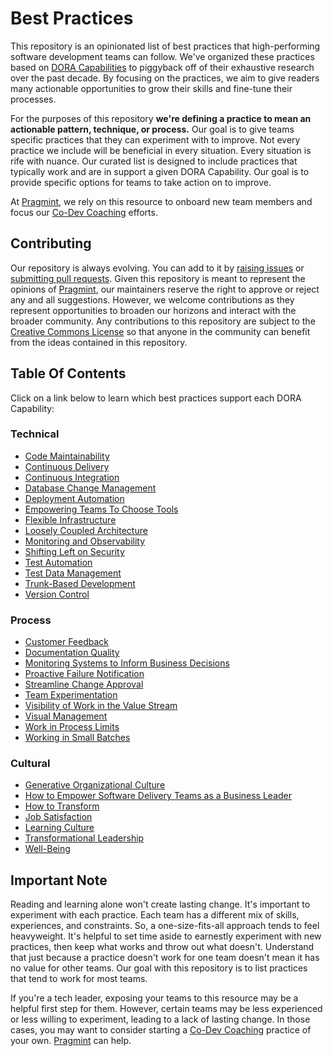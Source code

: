 # Best Practices

This repository is an opinionated list of best practices that high-performing software development teams can follow. We've organized these practices based on [DORA Capabilities](https://dora.dev/devops-capabilities/) to piggyback off of their exhaustive research over the past decade. By focusing on the practices, we aim to give readers many actionable opportunities to grow their skills and fine-tune their processes.

For the purposes of this repository **we're defining a practice to mean an actionable pattern, technique, or process.** Our goal is to give teams specific practices that they can experiment with to improve. Not every practice we include will be beneficial in every situation. Every situation is rife with nuance. Our curated list is designed to include practices that typically work and are in support a given DORA Capability. Our goal is to provide specific options for teams to take action on to improve.

At [Pragmint](https://pragmint.com/), we rely on this resource to onboard new team members and focus our [Co-Dev Coaching](https://www.pragmint.com/insight/what-is-co-dev-coaching) efforts.

## Contributing

Our repository is always evolving. You can add to it by [raising issues](https://github.com/pragmint/best-practices/issues) or [submitting pull requests](https://github.com/pragmint/best-practices/pulls). Given this repository is meant to represent the opinions of [Pragmint](https://pragmint.com/), our maintainers reserve the right to approve or reject any and all suggestions. However, we welcome contributions as they represent opportunities to broaden our horizons and interact with the broader community. Any contributions to this repository are subject to the [Creative Commons License](/LICENSE.txt) so that anyone in the community can benefit from the ideas contained in this repository.

## Table Of Contents

Click on a link below to learn which best practices support each DORA Capability:

### Technical

- [Code Maintainability](/tech/code-maintainability.md)
- [Continuous Delivery](/tech/continuous-delivery.md)
- [Continuous Integration](/tech/continuous-integration.md)
- [Database Change Management](/tech/database-change-management.md)
- [Deployment Automation](/tech/deployment-automation.md)
- [Empowering Teams To Choose Tools](/tech/empowering-teams-to-choose-tools.md)
- [Flexible Infrastructure](/tech/flexible-infrastructure.md)
- [Loosely Coupled Architecture](/tech/loosely-coupled-architecture.md)
- [Monitoring and Observability](/tech/monitoring-and-observability.md)
- [Shifting Left on Security](/tech/shifting-left-on-security.md)
- [Test Automation](/tech/test-automation.md)
- [Test Data Management](/tech/test-data-management.md)
- [Trunk-Based Development](/tech/trunk-based-development.md)
- [Version Control](/tech/version-control.md)

### Process

- [Customer Feedback](/process/customer-feedback.md)
- [Documentation Quality](/process/documentation-quality.md)
- [Monitoring Systems to Inform Business Decisions](/process/monitoring-systems-to-inform-business-decisions.md)
- [Proactive Failure Notification](/process/proactive-failure-notification.md)
- [Streamline Change Approval](/process/streamline-change-approval.md)
- [Team Experimentation](/process/team-experimentation.md)
- [Visibility of Work in the Value Stream](/process/visibility-of-work-in-the-value-stream.md)
- [Visual Management](/process/visual-management.md)
- [Work in Process Limits](/process/work-in-process-limits.md)
- [Working in Small Batches](/process/working-in-small-batches.md)

### Cultural

- [Generative Organizational Culture](/culture/generative-organizational-culture.md)
- [How to Empower Software Delivery Teams as a Business Leader](/culture/how-to-empower-software-delivery-teams-as-a-business-leader.md)
- [How to Transform](/culture/how-to-transform.md)
- [Job Satisfaction](/culture/job-satisfaction.md)
- [Learning Culture](/culture/learning-culture.md)
- [Transformational Leadership](/culture/transformational-leadership.md)
- [Well-Being](/culture/well-being.md)

## Important Note

Reading and learning alone won't create lasting change. It's important to experiment with each practice. Each team has a different mix of skills, experiences, and constraints. So, a one-size-fits-all approach tends to feel heavyweight. It's helpful to set time aside to earnestly experiment with new practices, then keep what works and throw out what doesn't. Understand that just because a practice doesn't work for one team doesn't mean it has no value for other teams. Our goal with this repository is to list practices that tend to work for most teams.

If you're a tech leader, exposing your teams to this resource may be a helpful first step for them. However, certain teams may be less experienced or less willing to experiment, leading to a lack of lasting change. In those cases, you may want to consider starting a [Co-Dev Coaching](https://www.pragmint.com/insight/what-is-co-dev-coaching) practice of your own. [Pragmint](https://pragmint.com/) can help.
